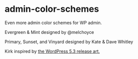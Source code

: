 admin-color-schemes
===================

Even more admin color schemes for WP admin.

Evergreen & Mint designed by @melchoyce

Primary, Sunset, and Vinyard designed by Kate & Dave Whitley

Kirk inspired by [the WordPress 5.3 release art.](https://wordpress.org/news/2019/11/kirk/)

